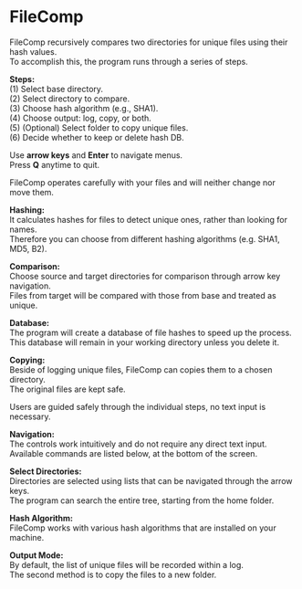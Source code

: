 # FileComp

FileComp recursively compares two directories for unique files using their hash values.  
To accomplish this, the program runs through a series of steps.

**Steps:**  
(1) Select base directory.  
(2) Select directory to compare.  
(3) Choose hash algorithm (e.g., SHA1).  
(4) Choose output: log, copy, or both.  
(5) (Optional) Select folder to copy unique files.  
(6) Decide whether to keep or delete hash DB.

Use **arrow keys** and **Enter** to navigate menus.  
Press **Q** anytime to quit.

FileComp operates carefully with your files and will neither change nor move them.

**Hashing:**  
It calculates hashes for files to detect unique ones, rather than looking for names.  
Therefore you can choose from different hashing algorithms (e.g. SHA1, MD5, B2).

**Comparison:**  
Choose source and target directories for comparison through arrow key navigation.  
Files from target will be compared with those from base and treated as unique.

**Database:**  
The program will create a database of file hashes to speed up the process.  
This database will remain in your working directory unless you delete it.

**Copying:**  
Beside of logging unique files, FileComp can copies them to a chosen directory.  
The original files are kept safe.

Users are guided safely through the individual steps, no text input is necessary.
  
**Navigation:**  
The controls work intuitively and do not require any direct text input.  
Available commands are listed below, at the bottom of the screen.
  
**Select Directories:**  
Directories are selected using lists that can be navigated through the arrow keys.  
The program can search the entire tree, starting from the home folder.
  
**Hash Algorithm:**  
FileComp works with various hash algorithms that are installed on your machine.
  
**Output Mode:**  
By default, the list of unique files will be recorded within a log.  
The second method is to copy the files to a new folder.